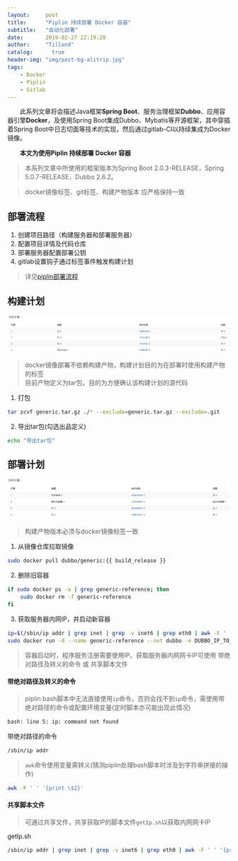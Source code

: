 ```yaml
---
layout:     post
title:      "Piplin 持续部署 Docker 容器"
subtitle:   "自动化部署"
date:       2019-02-27 22:19:28
author:     "Tillend"
catalog:      true
header-img: "img/post-bg-alitrip.jpg"
tags:
    - Docker
    - Piplin
    - Gitlab
---
```


　　此系列文章将会描述Java框架**Spring Boot**、服务治理框架**Dubbo**、应用容器引擎**Docker**，及使用Spring Boot集成Dubbo、Mybatis等开源框架，其中穿插着Spring Boot中日志切面等技术的实现，然后通过gitlab-CI以持续集成为Docker镜像。

　　**本文为使用Piplin 持续部署 Docker 容器**

> 本系列文章中所使用的框架版本为Spring Boot 2.0.3-RELEASE，Spring 5.0.7-RELEASE，Dubbo 2.6.2。

> docker镜像标签、git标签、构建产物版本 应严格保持一致

## 部署流程

1. 创建项目路径（构建服务器和部署服务器）
2. 配置项目详情及代码仓库
3. 部署服务器配置部署公钥
4. gitlab设置钩子通过标签事件触发构建计划

> 详见[piplin部署流程](http://piplin.com/docs/projects)

## 构建计划

![](/img/in-post/post-2019-02/structure.png)

> docker镜像部署不依赖构建产物，构建计划目的为在部署时使用构建产物的标签   
> 目前产物定义为tar包，目的为方便确认该构建计划的源代码

1. 打包
```bash
tar zcvf generic.tar.gz ./* --exclude=generic.tar.gz --exclude=.git
```

2. 导出tar包(勾选出品定义)
```bash
echo "导出tar包"
```

## 部署计划

![](/img/in-post/post-2019-02/deploy.png)

> 构建产物版本必须与docker镜像标签一致

1. 从镜像仓库拉取镜像
```bash
sudo docker pull dubbo/generic:{{ build_release }}
```

2. 删除旧容器
```bash
if sudo docker ps -a | grep generic-reference; then
    sudo docker rm -f generic-reference
fi
```

3. 获取服务器内网IP，并启动新容器
```bash
ip=$(/sbin/ip addr | grep inet | grep -v inet6 | grep eth0 | awk -F ' ' '{print \$2}' | awk -F '/' '{print \$1}')
sudo docker run -d --name generic-reference --net dubbo -e DUBBO_IP_TO_REGISTRY=$ip -e DUBBO_PORT_TO_REGISTRY=9799 -e JVM="-Xms128m -Xmx128m -Xmn48m" -p 9799:9799 -p 9800:9800 -p 22899:22899 --cpuset-cpus="1" --entrypoint="/setup/deploy.sh" dubbo/generic:{{ build_release }} --spring.profiles.active=dev
```

> 容器启动时，程序服务注册需要使用IP。获取服务器内网网卡IP可使用 带绝对路径及转义的命令 或 共享脚本文件

#### 带绝对路径及转义的命令

> piplin bash脚本中无法直接使用`ip`命令，否则会找不到`ip`命令，需使用带绝对路径的命令或配置环境变量(定时脚本亦可能出现此情况)

```bash
bash: line 5: ip: command not found
```

带绝对路径的命令
```bash
/sbin/ip addr
```

> `awk`命令使用变量需转义(猜测piplin处理bash脚本时涉及到字符串拼接的操作)

```bash
awk -F ' ' '{print \$2}'
```

#### 共享脚本文件

> 可通过共享文件，共享获取IP的脚本文件`getIp.sh`以获取内网网卡IP

getIp.sh
```bash
/sbin/ip addr | grep inet | grep -v inet6 | grep eth0 | awk -F ' ' '{print $2}' | awk -F '/' '{print $1}'
```



